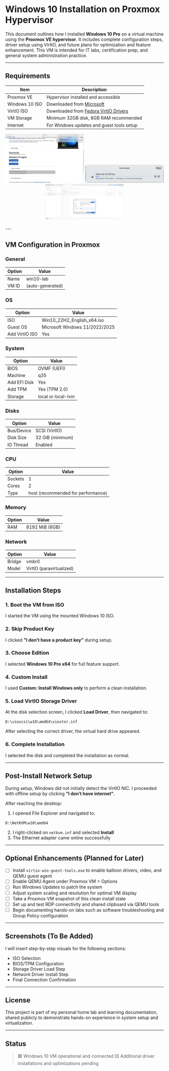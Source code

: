 # Windows 10 Installation on Proxmox Hypervisor

This document outlines how I installed **Windows 10 Pro** on a virtual machine using the **Proxmox VE hypervisor**. It includes complete configuration steps, driver setup using VirtIO, and future plans for optimization and feature enhancement. This VM is intended for IT labs, certification prep, and general system administration practice.

---

## Requirements
| Item | Description |
|------|-------------|
| Proxmox VE | Hypervisor installed and accessible |
| Windows 10 ISO | Downloaded from [Microsoft](https://www.microsoft.com/software-download/windows10) |
| VirtIO ISO | Downloaded from [Fedora VirtIO Drivers](https://fedorapeople.org/groups/virt/virtio-win/direct-downloads/latest-virtio/) |
| VM Storage | Minimum 32GB disk, 8GB RAM recommended |
| Internet | For Windows updates and guest tools setup |
<p align="center">
  <img src="Windows-10-VM/Install-Images/Screenshots/1-Windows-ISO-Download.png" width="250"/>
  <img src="Windows-10-VM/Install-Images/Screenshots/2-VirtIO-Download.png" width="250"/>
  <img src="Windows-10-VM/Install-Images/Screenshots/3-Upload-ISO-Proxmox.png" width="250"/>
</p> 
---

## VM Configuration in Proxmox

### General
| Option | Value |
|--------|-------|
| Name | win10-lab |
| VM ID | (auto-generated) |

### OS
| Option | Value |
|--------|-------|
| ISO | Win10_22H2_English_x64.iso |
| Guest OS | Microsoft Windows 11/2022/2025 |
| Add VirtIO ISO | Yes |

### System
| Option | Value |
|--------|-------|
| BIOS | OVMF (UEFI) |
| Machine | q35 |
| Add EFI Disk | Yes |
| Add TPM | Yes (TPM 2.0) |
| Storage | local or local-lvm |

### Disks
| Option | Value |
|--------|-------|
| Bus/Device | SCSI (VirtIO) |
| Disk Size | 32 GiB (minimum) |
| IO Thread | Enabled |

### CPU
| Option | Value |
|--------|-------|
| Sockets | 1 |
| Cores | 2 |
| Type | host (recommended for performance) |

### Memory
| Option | Value |
|--------|-------|
| RAM | 8192 MiB (8GB) |

### Network
| Option | Value |
|--------|-------|
| Bridge | vmbr0 |
| Model | VirtIO (paravirtualized) |

---

## Installation Steps

### 1. Boot the VM from ISO
I started the VM using the mounted Windows 10 ISO.

### 2. Skip Product Key
I clicked **"I don’t have a product key"** during setup.

### 3. Choose Edition
I selected **Windows 10 Pro x64** for full feature support.

### 4. Custom Install
I used **Custom: Install Windows only** to perform a clean installation.

### 5. Load VirtIO Storage Driver
At the disk selection screen, I clicked **Load Driver**, then navigated to:
```
D:\vioscsi\w10\amd64\viostor.inf
```
After selecting the correct driver, the virtual hard drive appeared.

### 6. Complete Installation
I selected the disk and completed the installation as normal.

---

## Post-Install Network Setup
During setup, Windows did not initially detect the VirtIO NIC. I proceeded with offline setup by clicking **"I don’t have internet"**.

After reaching the desktop:
1. I opened File Explorer and navigated to:
```
D:\NetKVM\w10\amd64
```
2. I right-clicked on `netkvm.inf` and selected **Install**
3. The Ethernet adapter came online successfully

---

## Optional Enhancements (Planned for Later)
- [ ] Install `virtio-win-guest-tools.exe` to enable balloon drivers, video, and QEMU guest agent
- [ ] Enable QEMU Agent under Proxmox VM > Options
- [ ] Run Windows Updates to patch the system
- [ ] Adjust system scaling and resolution for optimal VM display
- [ ] Take a Proxmox VM snapshot of this clean install state
- [ ] Set up and test RDP connectivity and shared clipboard via QEMU tools
- [ ] Begin documenting hands-on labs such as software troubleshooting and Group Policy configuration

---

## Screenshots (To Be Added)
I will insert step-by-step visuals for the following sections:
- ISO Selection
- BIOS/TPM Configuration
- Storage Driver Load Step
- Network Driver Install Step
- Final Connection Confirmation

---

## License
This project is part of my personal home lab and learning documentation, shared publicly to demonstrate hands-on experience in system setup and virtualization.

---

## Status
> 🟩 Windows 10 VM operational and connected
> 🟨 Additional driver installations and optimizations pending


